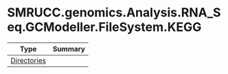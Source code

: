 ﻿
# SMRUCC.genomics.Analysis.RNA_Seq.GCModeller.FileSystem.KEGG

|Type|Summary|
|----|-------|
|[Directories](./Directories.md)||

